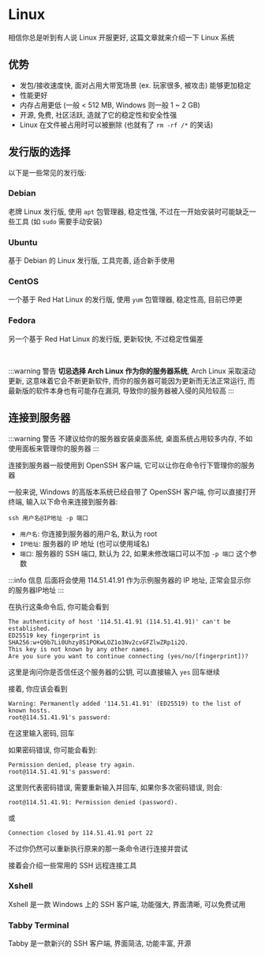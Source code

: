 # Linux

相信你总是听到有人说 Linux 开服更好, 这篇文章就来介绍一下 Linux 系统

## 优势

- 发包/接收速度快, 面对占用大带宽场景 (ex. 玩家很多, 被攻击) 能够更加稳定
- 性能更好
- 内存占用更低 (一般 < 512 MB, Windows 则一般 1 ~ 2 GB)
- 开源, 免费, 社区活跃, 造就了它的稳定性和安全性强
- Linux 在文件被占用时可以被删除 (也就有了 `rm -rf /*` 的笑话)

## 发行版的选择

以下是一些常见的发行版:

### Debian

老牌 Linux 发行版, 使用 `apt` 包管理器, 稳定性强, 不过在一开始安装时可能缺乏一些工具 (如 `sudo` 需要手动安装)

### Ubuntu

基于 Debian 的 Linux 发行版, 工具完善, 适合新手使用

### CentOS

一个基于 Red Hat Linux 的发行版, 使用 `yum` 包管理器, 稳定性高, 目前已停更

### Fedora

另一个基于 Red Hat Linux 的发行版, 更新较快, 不过稳定性偏差

<br>

:::warning 警告
**切忌选择 Arch Linux 作为你的服务器系统**, Arch Linux 采取滚动更新, 这意味着它会不断更新软件, 而你的服务器可能因为更新而无法正常运行, 而最新版的软件本身也有可能存在漏洞, 导致你的服务器被入侵的风险较高
:::

## 连接到服务器

:::warning 警告
不建议给你的服务器安装桌面系统, 桌面系统占用较多内存, 不如使用面板来管理你的服务器
:::

连接到服务器一般使用到 OpenSSH 客户端, 它可以让你在命令行下管理你的服务器

一般来说, Windows 的高版本系统已经自带了 OpenSSH 客户端, 你可以直接打开终端, 输入以下命令来连接到服务器:

```shell
ssh 用户名@IP地址 -p 端口
```

- `用户名`: 你连接到服务器的用户名, 默认为 root
- `IP地址`: 服务器的 IP 地址 (也可以使用域名)
- `端口`: 服务器的 SSH 端口, 默认为 22, 如果未修改端口可以不加 `-p 端口` 这个参数

:::info 信息
后面将会使用 114.51.41.91 作为示例服务器的 IP 地址, 正常会显示你的服务器IP地址
:::

在执行这条命令后, 你可能会看到

```text
The authenticity of host '114.51.41.91 (114.51.41.91)' can't be established.
ED25519 key fingerprint is SHA256:w+Q9b7Li0Uhzy8S1POKwLOZ1o3Nv2cvGFZlwZRp1i2Q.
This key is not known by any other names.
Are you sure you want to continue connecting (yes/no/[fingerprint])? 
```

这里是询问你是否信任这个服务器的公钥, 可以直接输入 `yes` 回车继续

接着, 你应该会看到

```text
Warning: Permanently added '114.51.41.91' (ED25519) to the list of known hosts.
root@114.51.41.91's password:
```

在这里输入密码, 回车

如果密码错误, 你可能会看到:

```text
Permission denied, please try again.
root@114.51.41.91's password: 
```

这里则代表密码错误, 需要重新输入并回车, 如果你多次密码错误, 则会:

```text
root@114.51.41.91: Permission denied (password).
```

或

```text
Connection closed by 114.51.41.91 port 22
```

不过你仍然可以重新执行原来的那一条命令进行连接并尝试

接着会介绍一些常用的 SSH 远程连接工具

### Xshell

Xshell 是一款 Windows 上的 SSH 客户端, 功能强大, 界面清晰, 可以免费试用

### Tabby Terminal

Tabby 是一款新兴的 SSH 客户端, 界面简洁, 功能丰富, 开源